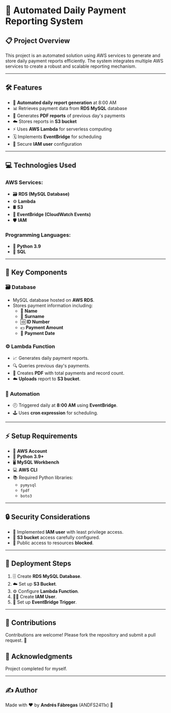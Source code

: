 # 🚀 Automated Daily Payment Reporting System

## 📋 **Project Overview**
This project is an automated solution using AWS services to generate and store daily payment reports efficiently. The system integrates multiple AWS services to create a robust and scalable reporting mechanism. 

---

## 🛠️ **Features**
- 🌅 **Automated daily report generation** at 8:00 AM
- 📊 Retrieves payment data from **RDS MySQL** database
- 📝 Generates **PDF reports** of previous day's payments
- ☁️ Stores reports in **S3 bucket**
- ⚡ Uses **AWS Lambda** for serverless computing
- 🗓️ Implements **EventBridge** for scheduling
- 🔐 Secure **IAM user** configuration

---

## 💻 **Technologies Used**

### AWS Services:
- 🗃️ **RDS (MySQL Database)**
- ⚙️ **Lambda**
- 🛢️ **S3**
- 📅 **EventBridge (CloudWatch Events)**
- 🛡️ **IAM**

### Programming Languages:
- 🐍 **Python 3.9**
- 🧮 **SQL**

---

## 🔑 **Key Components**

### 🗃️ **Database**
- MySQL database hosted on **AWS RDS**.
- Stores payment information including:
  - 👤 **Name**
  - 👥 **Surname**
  - 🆔 **ID Number**
  - 💵 **Payment Amount**
  - 📅 **Payment Date**

### ⚙️ **Lambda Function**
- 📈 Generates daily payment reports.
- 🔍 Queries previous day's payments.
- 📄 Creates **PDF** with total payments and record count.
- ☁️ **Uploads** report to **S3 bucket**.

### 🔄 **Automation**
- 🕗 Triggered daily at **8:00 AM** using **EventBridge**.
- 🕹️ Uses **cron expression** for scheduling.

---

## ⚡ **Setup Requirements**
- 📌 **AWS Account**
- 🐍 **Python 3.9+**
- 🖥️ **MySQL Workbench**
- 💻 **AWS CLI**
- 📚 Required Python libraries:
  - `pymysql`
  - `fpdf`
  - `boto3`

---

## 🔒 **Security Considerations**
- 🔑 Implemented **IAM user** with least privilege access.
- 🛑 **S3 bucket** access carefully configured.
- 🚫 Public access to resources **blocked**.

---

## 🚀 **Deployment Steps**
1. 🗄️ Create **RDS MySQL Database**.
2. ☁️ Set up **S3 Bucket**.
3. ⚙️ Configure **Lambda Function**.
4. 🧑‍💻 Create **IAM User**.
5. 📅 Set up **EventBridge Trigger**.

---

## 🤝 **Contributions**
Contributions are welcome! Please fork the repository and submit a pull request. 🙌



## 🌟 **Acknowledgments**
Project completed for myself.

---

## ✍️ **Author**
Made with ❤️ by **Andrés Fábregas** (ANDFS2411x) 🌱
